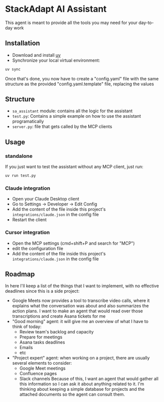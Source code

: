 # StackAdapt AI Assistant

This agent is meant to provide all the tools you may need for your day-to-day work


## Installation

- Download and install [uv](https://docs.astral.sh/uv/)
- Synchronize your local virtual environment:
```python
uv sync
```

Once that's done, you now have to create a "config.yaml" file with the same structure as the provided "config.yaml.template" file, replacing the values

## Structure

- `sa_assistant` module: contains all the logic for the assistant
- `test.py`: Contains a simple example on how to use the assistant programatically
- `server.py`: file that gets called by the MCP clients

## Usage

### standalone

If you just want to test the assistant without any MCP client, just run:

```python
uv run test.py
```

### Claude integration

- Open your Claude Desktop client
- Go to Settings -> Developer -> Edit Config
- Add the content of the file inside this project's `integrations/claude.json` in the config file
- Restart the client

### Cursor integration

- Open the MCP settings (cmd+shift+P and search for "MCP")
- edit the configuration file
- Add the content of the file inside this project's `integrations/claude.json` in the config file

## Roadmap

In here I'll keep a list of the things that I want to implement, with no effective deadlines since this is a side project:

- Google Meets now provides a tool to transcribe video calls, where it explains what the conversation was about and also summarizes the action plans. I want to make an agent that would read over those transcriptions and create Asana tickets for me
- "Good morning" agent: it will give me an overview of what I have to think of today:
    - Review team's backlog and capacity
    - Prepare for meetings
    - Asana tasks deadlines
    - Emails
    - etc
- "Project expert" agent: when working on a project, there are usually several elements to consider:
    - Google Meet meetings
    - Confluence pages
    - Slack channels
Because of this, I want an agent that would gather all this information so I can ask it about anything related to it. I'm thinking about keeping a simple database for projects and the attached documents so the agent can consult them.
